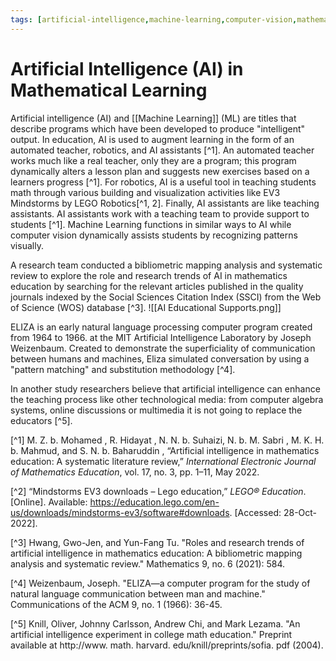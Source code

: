 ```yaml
---
tags: [artificial-intelligence,machine-learning,computer-vision,mathematical-learning]
---
```


# Artificial Intelligence (AI) in Mathematical Learning

Artificial intelligence (AI) and [[Machine Learning]] (ML) are titles that describe programs which have been developed to produce "intelligent" output.  In education, AI is used to augment learning in the form of an automated teacher, robotics, and AI assistants [^1].  An automated teacher works much like a real teacher, only they are a program; this program dynamically alters a lesson plan and suggests new exercises based on a learners progress [^1].  For robotics, AI is a useful tool in teaching students math through various building and visualization activities like EV3 Mindstorms by LEGO Robotics[^1, 2].  Finally, AI assistants are like teaching assistants.  AI assistants work with a teaching team to provide support to students [^1].  Machine Learning functions in similar ways to AI while computer vision dynamically assists students by recognizing patterns visually.

A research team conducted a bibliometric mapping analysis and systematic review to explore the role and research trends of AI in mathematics education by searching for the relevant articles published in the quality journals indexed by the Social Sciences Citation Index (SSCI) from the Web of Science (WOS) database [^3]. 
![[AI Educational Supports.png]]

ELIZA is an early natural language processing computer program created from 1964 to 1966. at the MIT Artificial Intelligence Laboratory by Joseph Weizenbaum. Created to demonstrate the superficiality of communication between humans and machines, Eliza simulated conversation by using a "pattern matching" and substitution methodology [^4].

In another study researchers believe that artificial intelligence can enhance the teaching process like other technological media: from computer algebra systems, online discussions or multimedia it is not going to replace the educators [^5].

[^1] M. Z. b. Mohamed , R. Hidayat , N. N. b. Suhaizi, N. b. M. Sabri , M. K. H. b. Mahmud, and S. N. b. Baharuddin , “Artificial intelligence in mathematics education: A systematic literature review,” _International Electronic Journal of Mathematics Education_, vol. 17, no. 3, pp. 1–11, May 2022.

[^2] “Mindstorms EV3 downloads – Lego education,” _LEGO® Education_. [Online]. Available: https://education.lego.com/en-us/downloads/mindstorms-ev3/software#downloads. [Accessed: 28-Oct-2022].

[^3] Hwang, Gwo-Jen, and Yun-Fang Tu. "Roles and research trends of artificial intelligence in mathematics education: A bibliometric mapping analysis and systematic review." Mathematics 9, no. 6 (2021): 584.

[^4] Weizenbaum, Joseph. "ELIZA—a computer program for the study of natural language communication between man and machine." Communications of the ACM 9, no. 1 (1966): 36-45. 

[^5] Knill, Oliver, Johnny Carlsson, Andrew Chi, and Mark Lezama. "An artificial intelligence experiment in college math education." Preprint available at http://www. math. harvard. edu/knill/preprints/sofia. pdf (2004). 






